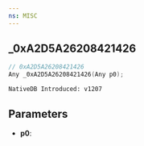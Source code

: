 ```yaml
---
ns: MISC
---
```

## _0xA2D5A26208421426

```c
// 0xA2D5A26208421426
Any _0xA2D5A26208421426(Any p0);
```

```
NativeDB Introduced: v1207
```

## Parameters
* **p0**:
